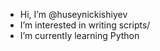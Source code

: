 - Hi, I’m @huseynickishiyev
- I’m interested in writing scripts/
- I’m currently learning Python

<!---
huseynickishiyev/huseynickishiyev is a ✨ special ✨ repository because its `README.md` (this file) appears on your GitHub profile.
You can click the Preview link to take a look at your changes.
--->
